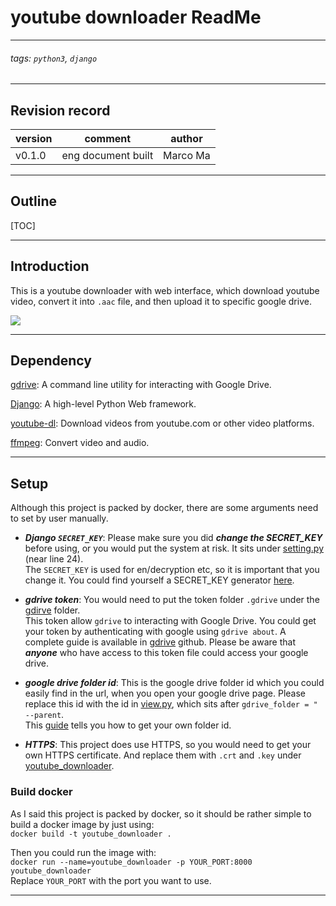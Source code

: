 # youtube downloader ReadMe

---

###### tags: `python3`, `django`
---
## Revision record

|version|    comment       | author |
|-------|------------------|--------|
|v0.1.0 |eng document built|Marco Ma|

---
## Outline
[TOC]

---
## Introduction

This is a youtube downloader with web interface, which download youtube video, convert it into ```.aac``` file, and then upload it to specific google drive. 

![](https://i.imgur.com/M3ZbHoS.png)

---
## Dependency

[gdrive](https://github.com/gdrive-org/gdrive): A command line utility for interacting with Google Drive.

[Django](https://www.djangoproject.com/): A high-level Python Web framework.

[youtube-dl](https://github.com/ytdl-org/youtube-dl): Download videos from youtube.com or other video platforms.

[ffmpeg](https://ffmpeg.org/): Convert video and audio.

---
## Setup

Although this project is packed by docker, there are some arguments need to set by user manually.

* ***Django ```SECRET_KEY```***: Please make sure you did ***change the SECRET_KEY*** before using, or you would put the system at risk. It sits under [setting.py](https://github.com/XVs32/youtube_downloader_public_ver/blob/master/youtube_downloader/youtube_downloader/settings.py) (near line 24).<br/>
The ```SECRET_KEY``` is used for en/decryption etc, so it is important that you change it. You could find yourself a SECRET_KEY generator [here](https://djecrety.ir/).


* ***gdrive token***: You would need to put the token folder  ```.gdrive``` under the [gdirve](https://github.com/XVs32/youtube_downloader_public_ver/tree/master/youtube_downloader/static/gdrive) folder.<br/>
This token allow ```gdrive``` to interacting with Google Drive. You could get your token by authenticating with google using ```gdrive about```. A complete guide is available in [gdrive](https://github.com/gdrive-org/gdrive) github. Please be aware that ***anyone*** who have access to this token file could access your google drive.

* ***google drive folder id***: This is the google drive folder id which you could easily find in the url, when you open your google drive page. Please replace this id with the id in [view.py](https://github.com/XVs32/youtube_downloader_public_ver/blob/master/youtube_downloader/youtube_downloader/views.py), which sits after ```gdrive_folder = " --parent```. <br/>
This [guide](https://ploi.io/documentation/mysql/where-do-i-get-google-drive-folder-id) tells you how to get your own folder id.

* ***HTTPS***: This project does use HTTPS, so you would need to get your own HTTPS certificate. And replace them with ```.crt``` and ```.key``` under [youtube_downloader](https://github.com/XVs32/youtube_downloader_public_ver/tree/master/youtube_downloader).



### Build docker

As I said this project is packed by docker, so it should be rather simple to build a docker image by just using:  
```docker build -t youtube_downloader .```  


Then you could run the image with:  
```docker run --name=youtube_downloader -p YOUR_PORT:8000 youtube_downloader```  
Replace ```YOUR_PORT``` with the port you want to use.

---


